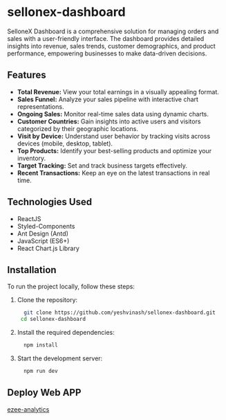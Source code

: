# sellonex-dashboard

SelloneX Dashboard is a comprehensive solution for managing orders and sales with a user-friendly interface. The dashboard provides detailed insights into revenue, sales trends, customer demographics, and product performance, empowering businesses to make data-driven decisions.

## Features

- **Total Revenue:** View your total earnings in a visually appealing format.
- **Sales Funnel:** Analyze your sales pipeline with interactive chart representations.
- **Ongoing Sales:** Monitor real-time sales data using dynamic charts.
- **Customer Countries:** Gain insights into active users and visitors categorized by their geographic locations.
- **Visit by Device:** Understand user behavior by tracking visits across devices (mobile, desktop, tablet).
- **Top Products:** Identify your best-selling products and optimize your inventory.
- **Target Tracking:** Set and track business targets effectively.
- **Recent Transactions:** Keep an eye on the latest transactions in real time.

## Technologies Used

- ReactJS
- Styled-Components
- Ant Design (Antd)
- JavaScript (ES6+)
- React Chart.js Library

## Installation

To run the project locally, follow these steps:

1. Clone the repository:

   ```bash
     git clone https://github.com/yeshvinash/sellonex-dashboard.git
    cd sellonex-dashboard
   ```

2. Install the required dependencies:

   ```bash
     npm install
   ```

3. Start the development server:

   ```bash
     npm run dev
   ```

## Deploy Web APP

[ezee-analytics](https://ezee-inaalytics.netlify.app/)
